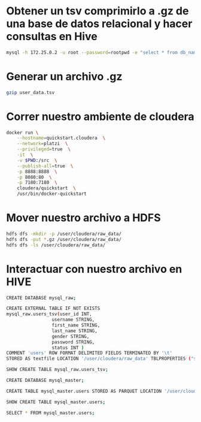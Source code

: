 # Obtener un tsv comprimirlo a .gz de una base de datos relacional y hacer consultas en Hive

```bash
mysql -h 172.25.0.2 -u root --password=rootpwd -e "select * from db_name.user_details" -B > user_data.tsv
```
# Generar un archivo .gz

```bash
gzip user_data.tsv
```
# Correr nuestro ambiente de cloudera

```bash
docker run \
    --hostname=quickstart.cloudera  \
    --network=platzi  \
    --privileged=true  \
    -it  \
    -v $PWD:/src  \
    --publish-all=true  \
    -p 8888:8888  \
    -p 8080:80  \
    -p 7180:7180  \
    cloudera/quickstart  \
    /usr/bin/docker-quickstart 
```


# Mover nuestro archivo a HDFS

```bash
hdfs dfs -mkdir -p /user/cloudera/raw_data/
hdfs dfs -put *.gz /user/cloudera/raw_data/
hdfs dfs -ls /user/cloudera/raw_data/
```

# Interactuar con nuestro archivo en HIVE
```bash
CREATE DATABASE mysql_raw;

CREATE EXTERNAL TABLE IF NOT EXISTS 
mysql_raw.users_tsv(user_id INT, 
                 username STRING,
                 first_name STRING,
                 last_name STRING,
                 gender STRING,
                 password STRING,
                 status INT ) 
COMMENT 'users' ROW FORMAT DELIMITED FIELDS TERMINATED BY '\t' 
STORED AS textfile LOCATION '/user/cloudera/raw_data' TBLPROPERTIES ("skip.header.line.count"="1");
```

```bash
SHOW CREATE TABLE mysql_raw.users_tsv;
```

```bash
CREATE DATABASE mysql_master;
```

```bash
CREATE TABLE mysql_master.users STORED AS PARQUET LOCATION '/user/cloudera/raw_data/user_data.tsv.gz' TBLPROPERTIES ('PARQUET.COMPRESS'='SNAPPY') AS SELECT * FROM mysql_raw.users_tsv;
```

```bash
SHOW CREATE TABLE mysql_master.users;
```

```bash
SELECT * FROM mysql_master.users;
```
























